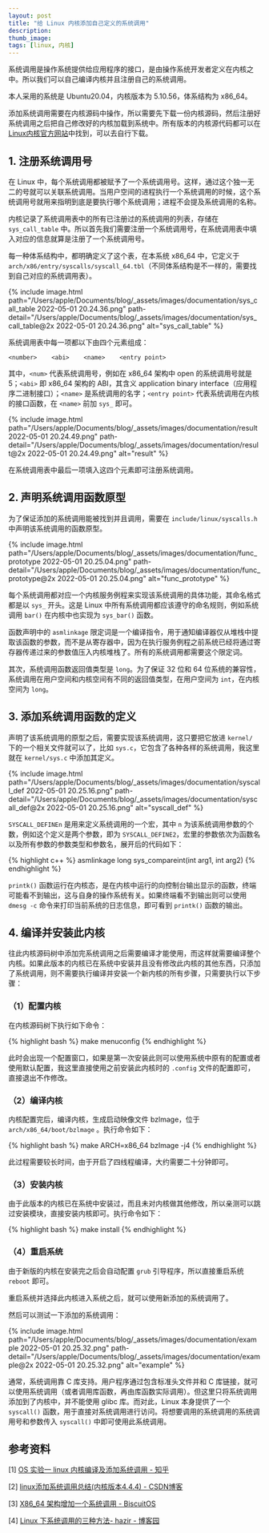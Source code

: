 ```yaml
---
layout: post
title: "给 Linux 内核添加自己定义的系统调用"
description: 
thumb_image: 
tags: [linux, 内核]
---
```


系统调用是操作系统提供给应用程序的接口，是由操作系统开发者定义在内核之中。所以我们可以自己编译内核并且注册自己的系统调用。

本人采用的系统是 Ubuntu20.04，内核版本为 5.10.56，体系结构为 x86_64。

添加系统调用需要在内核源码中操作，所以需要先下载一份内核源码，然后注册好系统调用之后把自己修改好的内核加载到系统中。所有版本的内核源代码都可以在[Linux内核官方网站](http://www.kernel.org)中找到，可以去自行下载。<!--more-->

## 1. 注册系统调用号

在 Linux 中，每个系统调用都被赋予了一个系统调用号。这样，通过这个独一无二的号就可以关联系统调用。当用户空间的进程执行一个系统调用的时候，这个系统调用号就用来指明到底是要执行哪个系统调用；进程不会提及系统调用的名称。

内核记录了系统调用表中的所有已注册过的系统调用的列表，存储在 `sys_call_table` 中。所以首先我们需要注册一个系统调用号，在系统调用表中填入对应的信息就算是注册了一个系统调用号。

每一种体系结构中，都明确定义了这个表，在本系统 x86_64 中，它定义于 `arch/x86/entry/syscalls/syscall_64.tbl`（不同体系结构是不一样的，需要找到自己对应的系统调用表）。

{% include image.html path="/Users/apple/Documents/blog/_assets/images/documentation/sys_call_table 2022-05-01 20.24.36.png"
path-detail="/Users/apple/Documents/blog/_assets/images/documentation/sys_call_table@2x 2022-05-01 20.24.36.png"
alt="sys_call_table" %}

系统调用表中每一项都以下由四个元素组成：

`<number>    <abi>    <name>    <entry point>`

其中，`<num>` 代表系统调用号，例如在 x86_64 架构中 open 的系统调用号就是 5；`<abi>` 即 x86_64 架构的 ABI，其含义 application binary interface（应用程序二进制接口）；`<name>` 是系统调用的名字；`<entry point>` 代表系统调用在内核的接口函数，在 `<name>` 前加 `sys_` 即可。

{% include image.html path="/Users/apple/Documents/blog/_assets/images/documentation/result 2022-05-01 20.24.49.png"
path-detail="/Users/apple/Documents/blog/_assets/images/documentation/result@2x 2022-05-01 20.24.49.png"
alt="result" %}

在系统调用表中最后一项填入这四个元素即可注册系统调用。

## 2. 声明系统调用函数原型 

为了保证添加的系统调用能被找到并且调用，需要在 `include/linux/syscalls.h` 中声明该系统调用的函数原型。

{% include image.html path="/Users/apple/Documents/blog/_assets/images/documentation/func_prototype 2022-05-01 20.25.04.png"
path-detail="/Users/apple/Documents/blog/_assets/images/documentation/func_prototype@2x 2022-05-01 20.25.04.png"
alt="func_prototype" %}

每个系统调用都对应一个内核服务例程来实现该系统调用的具体功能，其命名格式都是以 `sys_` 开头。这是 Linux 中所有系统调用都应该遵守的命名规则，例如系统调用 `bar()` 在内核中也实现为 `sys_bar()` 函数。

函数声明中的 `asmlinkage` 限定词是一个编译指令，用于通知编译器仅从堆栈中提取该函数的参数，而不是从寄存器中，因为在执行服务例程之前系统已经将通过寄存器传递过来的参数值压入内核堆栈了。所有的系统调用都需要这个限定词。

其次，系统调用函数返回值类型是 `long`。为了保证 32 位和 64 位系统的兼容性，系统调用在用户空间和内核空间有不同的返回值类型，在用户空间为 `int`，在内核空间为 `long`。

## 3. 添加系统调用函数的定义

声明了该系统调用的原型之后，需要实现该系统调用，这只要把它放进 `kernel/` 下的一个相关文件就可以了，比如 `sys.c`，它包含了各种各样的系统调用，我这里就在 `kernel/sys.c` 中添加其定义。

{% include image.html path="/Users/apple/Documents/blog/_assets/images/documentation/syscall_def 2022-05-01 20.25.16.png"
path-detail="/Users/apple/Documents/blog/_assets/images/documentation/syscall_def@2x 2022-05-01 20.25.16.png"
alt="syscall_def" %}

`SYSCALL_DEFINEn` 是用来定义系统调用的一个宏，其中 `n` 为该系统调用参数的个数，例如这个定义是两个参数，即为 `SYSCALL_DEFINE2`，宏里的参数依次为函数名以及所有参数的参数类型和参数名，展开后的代码如下：

{% highlight c++ %}
asmlinkage long sys_compareint(int arg1, int arg2)
{% endhighlight %}

`printk()` 函数运行在内核态，是在内核中运行的向控制台输出显示的函数，终端可能看不到输出，这与自身的操作系统有关。如果终端看不到输出则可以使用 `dmesg -c` 命令来打印当前系统的日志信息，即可看到 `printk()` 函数的输出。

## 4. 编译并安装此内核

往此内核源码树中添加完系统调用之后需要编译才能使用，而这样就需要编译整个内核。如果此版本的内核已在系统中安装并且没有修改此内核的其他东西，只添加了系统调用，则不需要执行编译并安装一个新内核的所有步骤，只需要执行以下步骤：

### （1）配置内核

在内核源码树下执行如下命令：

{% highlight bash %}
make menuconfig
{% endhighlight %}

此时会出现一个配置窗口，如果是第一次安装此则可以使用系统中原有的配置或者使用默认配置，我这里直接使用之前安装此内核时的 `.config` 文件的配置即可，直接退出不作修改。

### （2）编译内核

内核配置完后，编译内核，生成启动映像文件 bzlmage，位于 `arch/x86_64/boot/bzlmage` 。执行命令如下：

{% highlight bash %}
make ARCH=x86_64 bzImage -j4
{% endhighlight %}

此过程需要较长时间，由于开启了四线程编译，大约需要二十分钟即可。

### （3）安装内核

由于此版本的内核已在系统中安装过，而且未对内核做其他修改，所以亲测可以跳过安装模块，直接安装内核即可。执行命令如下：

{% highlight bash %}
make install
{% endhighlight %}

### （4）重启系统

由于新版的内核在安装完之后会自动配置 `grub` 引导程序，所以直接重启系统 `reboot` 即可。

重启系统并选择此内核进入系统之后，就可以使用新添加的系统调用了。

然后可以测试一下添加的系统调用：

{% include image.html path="/Users/apple/Documents/blog/_assets/images/documentation/example 2022-05-01 20.25.32.png"
path-detail="/Users/apple/Documents/blog/_assets/images/documentation/example@2x 2022-05-01 20.25.32.png"
alt="example" %}

通常，系统调用靠 C 库支持。用户程序通过包含标准头文件并和 C 库链接，就可以使用系统调用（或者调用库函数，再由库函数实际调用）。但这里只将系统调用添加到了内核中，并不能使用 glibc 库。而对此，Linux 本身提供了一个 `syscall()` 函数，用于直接对系统调用进行访问。将想要调用的系统调用的系统调用号和参数传入 `syscall()` 中即可使用此系统调用。

## 参考资料

[1] [OS 实验一   linux 内核编译及添加系统调用 - 知乎](https://zhuanlan.zhihu.com/p/31342840)

[2] [linux添加系统调用总结(内核版本4.4.4) - CSDN博客](https://blog.csdn.net/sinat_28750977/article/details/50837996)

[3] [X86_64 架构增加一个系统调用 - BiscuitOS](https://biscuitos.github.io/blog/SYSCALL_ADD_NEW_X86_64/#header)

[4] [Linux 下系统调用的三种方法- hazir - 博客园](https://www.cnblogs.com/hazir/p/three_methods_of_syscall.html)

